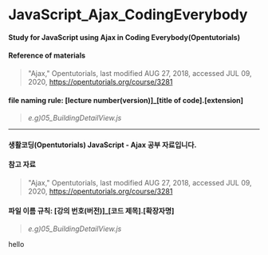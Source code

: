 # JavaScript_Ajax_CodingEverybody

#### Study for JavaScript using Ajax in Coding Everybody(Opentutorials)

#### Reference of materials

> "Ajax," Opentutorials, last modified AUG 27, 2018, accessed JUL 09, 2020, <https://opentutorials.org/course/3281>

#### file naming rule: [lecture number(version)]\_[title of code].[extension]

> _e.g)05_BuildingDetailView.js_

---

#### 생활코딩(Opentutorials) JavaScript - Ajax 공부 자료입니다.

#### 참고 자료

> "Ajax," Opentutorials, last modified AUG 27, 2018, accessed JUL 09, 2020, <https://opentutorials.org/course/3281>

#### 파일 이름 규칙: [강의 번호(버전)]\_[코드 제목].[확장자명]

> _e.g)05_BuildingDetailView.js_

hello
